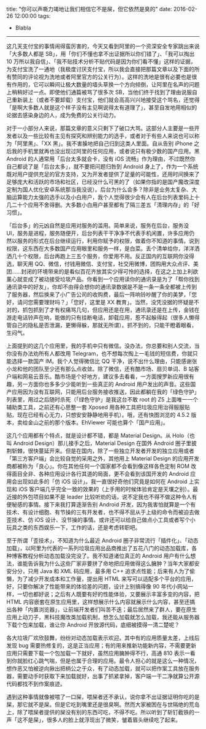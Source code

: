 title: "你可以声嘶力竭地让我们相信它不是屎，但它依然是臭的"
date:  2016-02-26 12:00:00
tags:
- Blabla
---
这几天支付宝的事情闹得蛮厉害的，今天又看到阿里的一个资深安全专家跳出来说「大多数人都是 SB」，用「你们不懂也拿不出证据所以你们错了」、「我可以掏出 10 万所以我自信」、「我不贴技术分析不贴代码是因为你们看不懂」这样的证据，为支付宝洗了一通地（我极度讨厌支付宝，所以我会直接把那篇文章以及下面的所有赞同的评论视为洗地或者阿里官方的公关行为）。这样的洗地是很有必要也是很有作用的，它可以瞬间让极大数量的墙头草换一个方向倾倒，让阿里在名声的问题上稍稍好过一点。即使他们通篇被骂了很多次 SB，当他们终于找到了理由说服自己重新装上（或者不要卸载）支付宝，他们就会高高兴兴地接受这个骂名，还觉得「是啊大多数人就是这个样子没有主见啊说得太有道理了」，甚至自发地用相似的论据去感染身边的人，成为免费的公关行动力。

对于一小部分人来说，那篇文章的意义只剩下了破口大骂。这部分人主要是一些开发者以及一些比较有主见有探究和辨别能力的选手，或者对于有些人来说也可以称为「阿里黑」、「XX 黑」。我不害臊地把自己归到这类人里面。自从告别 iPhone 之后我的手机里就再也没出现过阿里的任何应用，或者说只有极少数的国产应用。黑 Android 的人通常用「后台太多就会卡，没有 iOS 流畅」作为理由，不过既然你自己都说了是「后台太多」，就不要把问题归咎到 Android 身上了，作为一个系统既对用户提供充足的官方支持，又为开发者提供了足量的可能性，还用时间换来了足够庞大和活跃的市场和社区，已经没什么可黑的了（如果你指的是国产魔改深度定制为国人优化安卓系统那当我没说）。后台为什么会多？除非是业务太复杂、大脑运算能力太强的选手以及小白用户，我个人觉得很少会有人在后台列表里码上十几二十个应用不舍得删。大多数小白用户甚至都有了隔三差五「清理内存」的「好习惯」。

「后台多」的元凶自然是应用对服务的滥用。简单来说，服务在后台，服务没 UI，服务是进程，服务随便开，后台列表干干净净不代表手机闲置，许多应用仍然以服务的形式在后台继续运行，利用你赋予的权限，做着你不知道的事情。说到权限，这东西在大多数国产应用眼里和服务一样，是白菜。丢个清单给你，洋洋洒洒几十个权限，后台再跑上三五个服务，你爱用不用。反正国内的互联网你没得选，聊天用 QQ、微信，付钱用微信、支付宝，社交用微博，团购用大众点评、美团……封闭的环境带来的是看似百花齐放其实少得可怜的选择，在这之上加上利欲薰心就变成了被动接受垃圾产品。你看到一个应用读你的通讯录是为了「帮你找到通讯录中的好友」，你却不由得会想你的通讯录数据是不是一条一条全都被上传到了服务器，然后换来了小广告公司的收购费，最后一阵响铃吵醒了你的美梦，「您好，请问您需要理财吗？」「您好，这里是 XX 教育」。当然，没凭没据的怀疑是不对的，抓包抓到了才有权痛骂几句，但应用还是在用，通讯录还是在上传，金钱在游走电话铃声在响，能做的只有挂断电话，卸载应用，惹不起躲得起（很多人懒得管自己的隐私是否泄漏，更懒得躲，那就无所谓）。抓不到的，只能干瞪着眼看，生闷气。

上面提到的这几个应用里，我的手机中只有微信。没办法，你总要和别人交流，当你没有办法劝所有人都改用 Telegram，也不想每次掏上一毛钱的短信费，你就只能选择一款国产 IM。我个人觉得微信比 QQ 干净，说不出什么理由，只能感谢张小龙和他的团队至少还有那么点收敛。除了微信，还有酷市场、扇贝单词、B 站客户端和网易云音乐。酷市场是个好地方，建议多去看看，一方面搜罗新应用很有趣，另一方面你也多多少少能听到一些真正的 Android 用户发出的声音。这些国产应用因为没有互联网，只能用后台服务接收推送，因此都躺在我的「绿色守护」列表里，用过之后随时杀死（「绿色守护」是我这台不敢 root 的 Z5 上面唯一一个辅助类工具，之前还有心思整一套 Xposed 用各种工具把垃圾应用治得服服贴贴，现在已经有心无力，只想安安静静地用手机）。哦，还有快图浏览的 4.5.2 版本，卖给金山之前的那个版本。EhViewer 可能也算个「国产应用」。

这几个应用都有个特点，就是设计都不错，都是 Material Design。从 Holo（也叫 Android Design）那儿接手之后，Material Design 在国外 Android 圈子里披荆斩棘，很快蔓延开来。但是在国内，除了一些独立开发者开发的独立应用或者「第三方客户端」会比较自觉的采用之外，其他用上 Material Design 的应用开发商都被称为「良心」。你在其他任何一个国家都不会看到像这样各色定制 ROM 改得面目全非、各种应用设计各行其道的局面，更不会看到该国开发的 Android 应用会出现如此多的「仿 iOS 设计」。我一直很好奇他们究竟是如何在 Android 上实现和 iOS 客户端几乎完全一致的效果的（上手用的时候体验肯定是天壤之别）。最近接的外包项目如果不是 leader 比较听劝的话，说不定我也不得不做这种令人有便秘感的事情。接下来我打算逐渐告别 Android 开发，因为我害怕就算是一个有技术、有设计细胞、有节操的三有开发者，也不得不屈从于上级的命令而被迫去做歪技术、仿 iOS 设计、没节操的事情。或许还可以给自己做点小工具或者写个小玩具之类的东西娱乐一下，工作的话，还是考虑转职吧。

至于所谓「歪技术」，不知道为什么最近 Android 圈子非常流行「插件化」、「动态加载」，以阿里为代表的一系列垃圾应用出品商推出了五花八门的动态加载库，各种博客教程分析动态加载没完没了。我不知道诸位真正的 Android 用户有什么想法，谁能告诉我为什么这些厂家非要拼了命地把应用做得这么臃肿？当年大家都安安分分，只用 Java 和 XML 码应用，最多用 C++ 追求点性能；后来有人为了偷懒，为了减少开发成本和工作量，提出用 HTML 来写可以适配多个平台的应用，好，只要你解决了性能带来的体验差的问题，设计上别搞得像 90 年代小网站一样，一切也都好说；之后有人既要有好的性能体验，又要展示丰富多变的内容，把 HTML 内容嵌套在原生应用里，这样想展示什么内容就展示什么内容，甚至还搞出各种「内置浏览器」，让前端开发者们叫苦不迭；最后居然来了群人，要在原生应用上动刀子，黑科技魔改类加载机制，想怎么加载就怎么加载，我还能从服务器下载个包来加载，谁让你 Android 开放源代码，底细被摸得一清二楚呢？

各大垃圾厂欢欣鼓舞，纷纷对动态加载表示欢迎。其中有的应用质量太差，上线后发现 bug 需要热修复的，这是正当应用；有的用来推新功能新内容，不需要更新应用只需要下载一个包加载一下就好，虽然应用臃肿得不行，高通 810 表示一看到你就脸红心跳气喘，但是也属于合理的应用。最令人担心的就是这么一种情况，想作恶又怕被逆向揪出把柄公之于众，有了动态加载，就可以把作案工具放在服务器，需要动手时获取下来加载就好，出事了抓紧拿掉，客户端一干二净就算公开源代码都找不到作案痕迹。

遇到这种事情就像被喂了一口屎，喂屎者还不承认，说你拿不出证据证明你吃的是屎，那它就不是屎。但是它吃到嘴里还是很臭啊。然而大家被困在与世隔绝的荒岛上，除了喂屎者提供的屎没有别的东西可吃，不得不吃。所以听到了斩钉截铁的一声「这不是屎」，很多人的脸上就浮现出了微笑，皱着眉头继续吃了起来。
